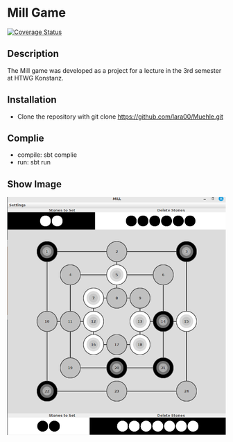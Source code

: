 # Mill Game

[![Coverage Status](https://coveralls.io/repos/github/lara00/Muehle/badge.svg?branch=main)](https://coveralls.io/github/lara00/Muehle?branch=main)

## Description

The Mill game was developed as a project for a lecture in the 3rd semester at HTWG Konstanz.

## Installation

- Clone the repository with git clone https://github.com/lara00/Muehle.git

## Complie
- compile: sbt complie
- run: sbt run

## Show Image

![image](https://github.com/lara00/Muehle/blob/f632e42dd1e971f9f35cc0bf731fbd70691c3e3e/src/resources/MillField.png)
